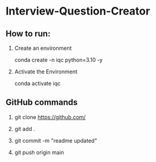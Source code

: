 # Interview-Question-Creator


## How to run:

1. Create an environment

   conda create -n iqc python=3.10 -y

2. Activate the Environment

   conda activate iqc



## GitHub commands


1. git clone https://github.com/
   

2. git add .
   

3. git commit -m "readme updated"
   

4. git push origin main
   






